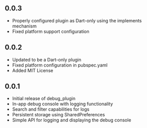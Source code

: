 ## 0.0.3

* Properly configured plugin as Dart-only using the implements mechanism
* Fixed platform support configuration

## 0.0.2

* Updated to be a Dart-only plugin
* Fixed platform configuration in pubspec.yaml
* Added MIT License

## 0.0.1

* Initial release of debug_plugin
* In-app debug console with logging functionality
* Search and filter capabilities for logs
* Persistent storage using SharedPreferences
* Simple API for logging and displaying the debug console

